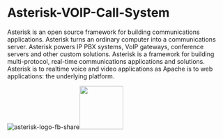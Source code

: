 # Asterisk-VOIP-Call-System

Asterisk is an open source framework for building communications applications. Asterisk turns an ordinary computer into a communications server. Asterisk powers IP PBX systems, VoIP gateways, conference servers and other custom solutions.
Asterisk is a framework for building multi-protocol, real-time communications applications and solutions. Asterisk is to realtime voice and video applications as Apache is to web applications: the underlying platform.

![asterisk-logo-fb-share](https://user-images.githubusercontent.com/87765555/196437024-e39a1c12-1355-4680-b26c-9f379f72c4cc.png)<img src="[https://your-image-url.type](https://user-images.githubusercontent.com/87765555/196437024-e39a1c12-1355-4680-b26c-9f379f72c4cc.png)" width="100" height="100">
